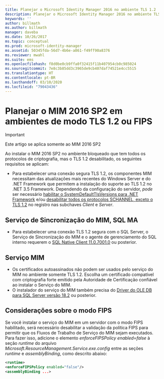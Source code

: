 ```yaml
---
title: Planejar o Microsoft Identity Manager 2016 no ambiente TLS 1.2 | Microsoft Docs
description: Planejar o Microsoft Identity Manager 2016 no ambiente TLS 1.2
keywords: ''
author: billmath
ms.author: billmath
manager: daveba
ms.date: 10/26/2017
ms.topic: conceptual
ms.prod: microsoft-identity-manager
ms.assetid: 50345fda-56d7-4b6e-a861-f49ff90a8376
ms.reviewer: mwahl
ms.suite: ems
ms.openlocfilehash: f8d0be0cb9ffa0f32415f11b407954cb0c985024
ms.sourcegitcommit: 7e8c3b85dd3c3965de9cb407daf74521e4cc5515
ms.translationtype: HT
ms.contentlocale: pt-BR
ms.lasthandoff: 03/10/2020
ms.locfileid: "79043436"
---
```

# <a name="planning-mim-2016-sp2-in-tls-12-or-fips-mode-environments"></a>Planejar o MIM 2016 SP2 em ambientes de modo TLS 1.2 ou FIPS


> [!IMPORTANT]
> Este artigo se aplica somente ao MIM 2016 SP2

Ao instalar o MIM 2016 SP2 no ambiente bloqueado que tem todos os protocolos de criptografia, mas o TLS 1.2 desabilitado, os seguintes requisitos se aplicam:
- Para estabelecer uma conexão segura TLS 1.2, os componentes MIM necessitam das atualizações mais recentes do Windows Server e do .NET Framework que permitem a instalação do suporte ao TLS 1.2 no .NET 3.5 Framework. Dependendo da configuração do servidor, *pode* ser necessário [habilitar o SystemDefaultTlsVersions para .NET Framework](https://support.microsoft.com/help/3154520/support-for-tls-system-default-versions-included-in-the-net-framework) e/ou [desabilitar todos os protocolos SCHANNEL, exceto o TLS 1.2](https://docs.microsoft.com/windows-server/security/tls/tls-registry-settings) no registro nas subchaves *Client* e *Server*.

## <a name="mim-synchronization-service-sql-ma"></a>Serviço de Sincronização do MIM, SQL MA

- Para estabelecer uma conexão TLS 1.2 segura com o SQL Server, o Serviço de Sincronização do MIM e o agente de gerenciamento do SQL interno requerem o [SQL Native Client 11.0.7001.0](https://www.microsoft.com/download/details.aspx?id=50402) ou posterior.

## <a name="mim-service"></a>Serviço MIM
- Os certificados autoassinados não podem ser usados pelo serviço do MIM no ambiente somente TLS 1.2. Escolha um certificado compatível com criptografia forte emitido pela Autoridade de Certificação confiável ao instalar o Serviço do MIM.
- O instalador do serviço do MIM também precisa do [Driver do OLE DB para SQL Server versão 18.2](https://www.microsoft.com/download/details.aspx?id=56730) ou posterior.

## <a name="fips-mode-considerations"></a>Considerações sobre o modo FIPS

Se você instalar o serviço do MIM em um servidor com o modo FIPS habilitado, será necessário desabilitar a validação da política FIPS para permitir que os Fluxos de Trabalho de Serviço do MIM sejam executados. Para fazer isso, adicione o elemento *enforceFIPSPolicy enabled=false* à seção *runtime* do arquivo *Microsoft.ResourceManagement.Service.exe.config* entre as seções *runtime* e *assemblyBinding*, como descrito abaixo:

```XML
<runtime>
<enforceFIPSPolicy enabled="false"/>
<assemblyBinding ...>
```    
